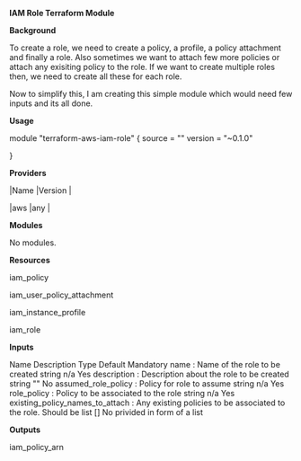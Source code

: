 **IAM Role Terraform Module**

**Background**

To create a role, we need to create a policy, a profile, a policy attachment and finally a role. Also sometimes we want to attach few more policies or attach any exisiting policy to the role. If we want to create multiple roles then, we need to create all these for each role.

Now to simplify this, I am creating this simple module which would need few inputs and its all done.


**Usage**

module "terraform-aws-iam-role" {
    source = ""
    version = "~0.1.0"

}


**Providers**

|Name       |Version    |


|aws        |any        |


**Modules**

No modules.


**Resources**

iam_policy

iam_user_policy_attachment

iam_instance_profile

iam_role


**Inputs**

Name                                 Description                                                        Type                    Default             Mandatory
name                                : Name of the role to be created                                    string                    n/a                 Yes
description                         : Description about the role to be created                          string                    ""                  No
assumed_role_policy                 : Policy for role to assume                                         string                    n/a                 Yes
role_policy                         : Policy to be associated to the role                               string                    n/a                 Yes
existing_policy_names_to_attach     : Any existing policies to be associated to the role. Should be     list                      []                  No
                                     privided in form of a list      

**Outputs**

iam_policy_arn

